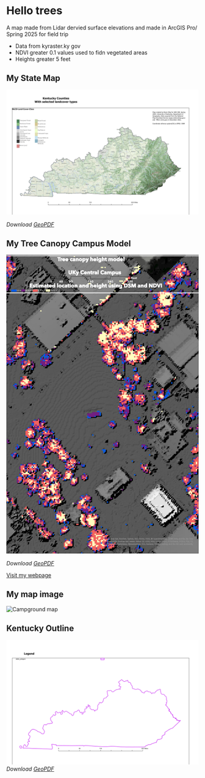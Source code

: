 # Hello trees

A map made from Lidar dervied surface elevations and made in ArcGIS Pro/ Spring 2025 for field trip 

* Data from kyraster.ky gov
* NDVI greater 0.1 values used to fidn vegetated areas 
* Heights greater 5 feet 

## My State Map

![Ky-Landcover](<Layout Ky-Land-Cover-1.jpg>)

*Download [GeoPDF](RealLandcover.pdf)*

## My Tree Canopy Campus Model
![Tree Canopy Campus Model](Layout_Tree_Canopy_Model-2.jpg)

*Download [GeoPDF](Layout_Tree_Canopy_Model.pdf)*





[Visit my webpage](https://hyperplaced.github.io/Hello-World/)



## My map image

![Campground map](https://live.staticflickr.com/3485/3720141971_324155f776_z.jpg)

## Kentucky Outline




![Kentucky Outline](ky-outline.jpg)   
*Download [GeoPDF](ky-outline.pdf)*

